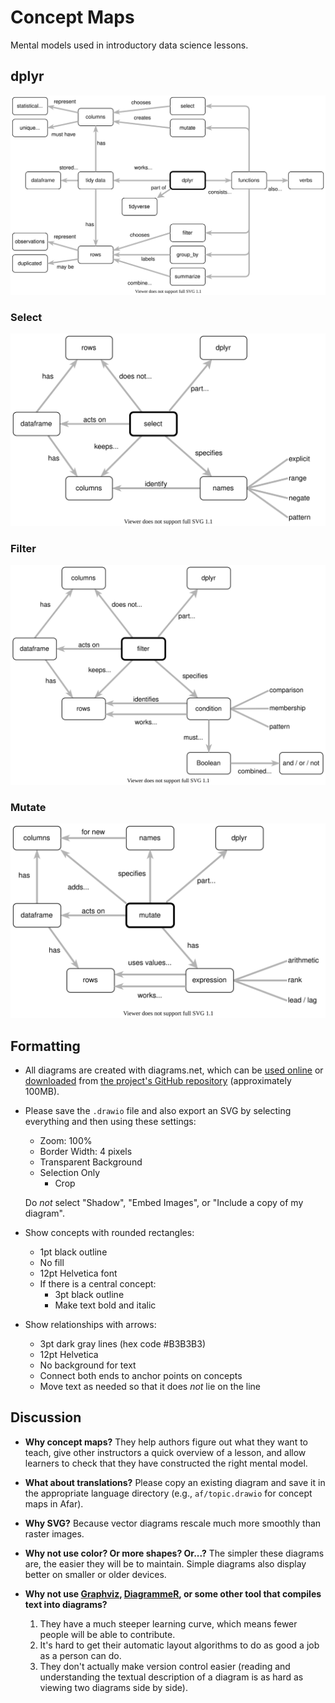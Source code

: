 # Concept Maps

Mental models used in introductory data science lessons.

## dplyr

<a href="en/dplyr.svg"><img src="en/dplyr.svg" alt="dplyr" size="50%" /></a>

### Select

<a href="en/select.svg"><img src="en/select.svg" alt="dplyr select" size="50%" /></a>

### Filter

<a href="en/filter.svg"><img src="en/filter.svg" alt="dplyr filter" size="50%" /></a>

### Mutate

<a href="en/mutate.svg"><img src="en/mutate.svg" alt="dplyr mutate" size="50%" /></a>

## Formatting

-   All diagrams are created with diagrams.net,
    which can be [used online](https://app.diagrams.net/)
    or [downloaded](https://github.com/jgraph/drawio-desktop/releases/tag/v13.6.2)
    from [the project's GitHub repository](https://github.com/jgraph/drawio)
    (approximately 100MB).

-   Please save the `.drawio` file and also export an SVG by selecting everything
    and then using these settings:
    -   Zoom: 100%
    -   Border Width: 4 pixels
    -   Transparent Background
    -   Selection Only
        -   Crop

    Do *not* select "Shadow", "Embed Images", or "Include a copy of my diagram".

-   Show concepts with rounded rectangles:
    -   1pt black outline
    -   No fill
    -   12pt Helvetica font
    -   If there is a central concept:
        -   3pt black outline
        -   Make text bold and italic

-   Show relationships with arrows:
    -   3pt dark gray lines (hex code #B3B3B3)
    -   12pt Helvetica
    -   No background for text
    -   Connect both ends to anchor points on concepts
    -   Move text as needed so that it does *not* lie on the line

## Discussion

-   **Why concept maps?**
    They help authors figure out what they want to teach,
    give other instructors a quick overview of a lesson,
    and allow learners to check that they have constructed the right mental model.

-   **What about translations?**
    Please copy an existing diagram and save it in the appropriate language directory
    (e.g., `af/topic.drawio` for concept maps in Afar).

-   **Why SVG?**
    Because vector diagrams rescale much more smoothly than raster images.

-   **Why not use color? Or more shapes? Or...?**
    The simpler these diagrams are,
    the easier they will be to maintain.
    Simple diagrams also display better on smaller or older devices.

-   **Why not use [Graphviz](https://graphviz.org/),
    [DiagrammeR](https://rich-iannone.github.io/DiagrammeR/),
    or some other tool that compiles text into diagrams?**
    1.  They have a much steeper learning curve,
        which means fewer people will be able to contribute.
    2.  It's hard to get their automatic layout algorithms
        to do as good a job as a person can do.
    3.  They don't actually make version control easier
        (reading and understanding the textual description of a diagram
        is as hard as viewing two diagrams side by side).
